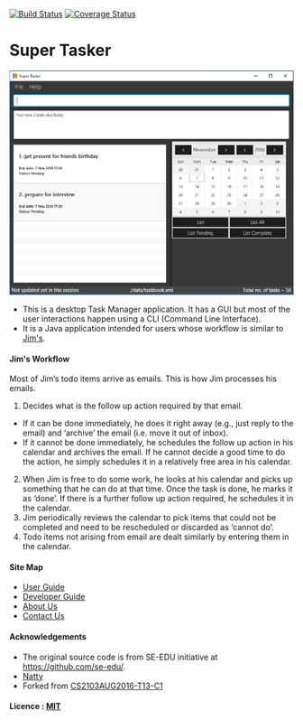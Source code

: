 [![Build Status](https://travis-ci.org/sunset1215/supertasker.svg?branch=master)](https://travis-ci.org/sunset1215/supertasker)
[![Coverage Status](https://coveralls.io/repos/github/sunset1215/supertasker/badge.svg?branch=master)](https://coveralls.io/github/sunset1215/supertasker?branch=master)
 
# Super Tasker

<img src="docs/images/finalUI.PNG" width="800"><br>

* This is a desktop Task Manager application. It has a GUI but most of the user interactions happen using 
  a CLI (Command Line Interface).
* It is a Java application intended for users whose workflow is similar to [Jim's](#jims-workflow).

#### Jim's Workflow

Most of Jim’s todo items arrive as emails. This is how Jim processes his emails.

1. Decides what is the follow up action required by that email.
  * If it can be done immediately, he does it right away (e.g., just reply to the email) and ‘archive’ the email (i.e. move it out of inbox).
  * If it cannot be done immediately, he schedules the follow up action in his calendar and archives the email. If he cannot decide a good time to do the action, he simply schedules it in a relatively free area in his calendar.
2. When Jim is free to do some work, he looks at his calendar and picks up something that he can do at that time. Once the task is done, he marks it as ‘done’. If there is a further follow up action required, he schedules it in the calendar.
3. Jim periodically reviews the calendar to pick items that could not be completed and need to be rescheduled or discarded as ‘cannot do’.
4. Todo items not arising from email are dealt similarly by entering them in the calendar.

#### Site Map

* [User Guide](docs/UserGuide.md) 
* [Developer Guide](docs/DeveloperGuide.md) 
* [About Us](docs/AboutUs.md)
* [Contact Us](docs/ContactUs.md)

#### Acknowledgements

* The original source code is from SE-EDU initiative at https://github.com/se-edu/.
* [Natty](https://github.com/joestelmach/natty)
* Forked from [CS2103AUG2016-T13-C1](https://github.com/CS2103AUG2016-T13-C1/main)

#### Licence : [MIT](LICENSE)
